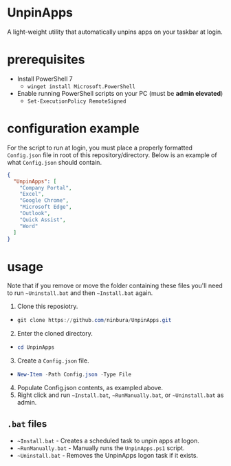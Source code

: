 # UnpinApps

A light-weight utility that automatically unpins apps on your taskbar at login.

# prerequisites

- Install PowerShell 7
  - `winget install Microsoft.PowerShell`
- Enable running PowerShell scripts on your PC (must be **admin elevated**)
  - `Set-ExecutionPolicy RemoteSigned`

# configuration example

For the script to run at login, you must place a properly formatted `Config.json` file in root of this repository/directory. Below is an example of what `Config.json` should contain.

```json
{
  "UnpinApps": [
    "Company Portal",
    "Excel",
    "Google Chrome",
    "Microsoft Edge",
    "Outlook",
    "Quick Assist",
    "Word"
  ]
}
```

# usage
Note that if you remove or move the folder containing these files you'll need to run `~Uninstall.bat` and then `~Install.bat` again.
1. Clone this reposiotry.
  - ```PowerShell
    git clone https://github.com/ninbura/UnpinApps.git
    ```
2. Enter the cloned directory.
  - ```PowerShell
    cd UnpinApps
    ```
3. Create a `Config.json` file.
  - ```PowerShell
    New-Item -Path Config.json -Type File 
    ```
4. Populate Config.json contents, as exampled above.
5. Right click and run `~Install.bat`, `~RunManually.bat`, or `~Uninstall.bat` as admin.

## `.bat` files
- `~Install.bat` - Creates a scheduled task to unpin apps at logon.
- `~RunManually.bat` - Manually runs the `UnpinApps.ps1` script.
- `~Uninstall.bat` - Removes the UnpinApps logon task if it exists.

